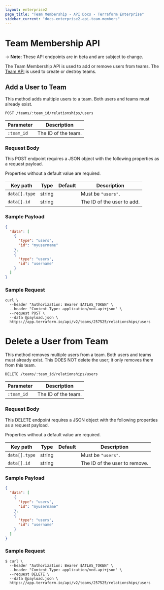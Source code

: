 ```yaml
---
layout: enterprise2
page_title: "Team Membership - API Docs - Terraform Enterprise"
sidebar_current: "docs-enterprise2-api-team-members"
---
```


# Team Membership API

-> **Note**: These API endpoints are in beta and are subject to change.

The Team Membership API is used to add or remove users from teams. The [Team API](./teams.html) is used to create or destroy teams.

## Add a User to Team

This method adds multiple users to a team. Both users and teams must already exist.

`POST /teams/:team_id/relationships/users`

| Parameter  | Description         |
| ---------- | ------------------- |
| `:team_id` | The ID of the team. |

### Request Body

This POST endpoint requires a JSON object with the following properties as a request payload.

Properties without a default value are required.

| Key path      | Type   | Default | Description                |
| ------------- | ------ | ------- | -------------------------- |
| `data[].type` | string |         | Must be `"users"`.         |
| `data[].id`   | string |         | The ID of the user to add. |

### Sample Payload

```json
{
  "data": [
    {
      "type": "users",
      "id": "myusername"
    },
    {
      "type": "users",
      "id": "username"
    }
  ]
}
```

### Sample Request

```shell
curl \
  --header "Authorization: Bearer $ATLAS_TOKEN" \
  --header "Content-Type: application/vnd.api+json" \
  --request POST \
  --data @payload.json \
  https://app.terraform.io/api/v2/teams/257525/relationships/users
```

# Delete a User from Team

This method removes multiple users from a team. Both users and teams must already exist. This DOES NOT delete the user; it only removes them from this team.

`DELETE /teams/:team_id/relationships/users`

| Parameter  | Description         |
| ---------- | ------------------- |
| `:team_id` | The ID of the team. |

### Request Body

This DELETE endpoint requires a JSON object with the following properties as a request payload.

Properties without a default value are required.

| Key path      | Type   | Default | Description                   |
| ------------- | ------ | ------- | ----------------------------- |
| `data[].type` | string |         | Must be `"users"`.            |
| `data[].id`   | string |         | The ID of the user to remove. |

### Sample Payload

```json
{
  "data": [
    {
      "type": "users",
      "id": "myusername"
    },
    {
      "type": "users",
      "id": "username"
    }
  ]
}
```

### Sample Request

```shell
$ curl \
  --header "Authorization: Bearer $ATLAS_TOKEN" \
  --header "Content-Type: application/vnd.api+json" \
  --request DELETE \
  --data @payload.json \
  https://app.terraform.io/api/v2/teams/257525/relationships/users
```
